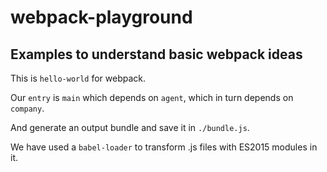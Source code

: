 # webpack-playground

## Examples to understand basic webpack ideas

This is `hello-world` for webpack.

Our `entry` is `main` which depends on `agent`, which in turn depends on `company`.

And generate an output bundle and save it in `./bundle.js`.

We have used a `babel-loader` to transform .js files with ES2015 modules in it.
